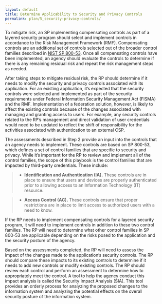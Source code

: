 ```yaml
---
layout: default
title: Determine Applicability to Security and Privacy Controls
permalink: plan/5_security-privacy-controls/
---
```



To mitigate risk, an SP implementing compensating controls as part of a layered security program should select and implement controls in accordance to the Risk Management Framework (RMF). Compensating controls are an additional set of controls selected out of the broader control families described in <a href="http://nvlpubs.nist.gov/nistpubs/SpecialPublications/NIST.SP.800-53r4.pdf" target="_blank">  NIST SP 800-53</a>. Once all compensating controls have been implemented, an agency should evaluate the controls to determine if there is any remaining residual risk and repeat the risk management steps as needed. 

After taking steps to mitigate residual risk, the RP should determine if it needs to modify the security and privacy controls associated with its application. For an existing application, it’s expected that the security controls were selected and implemented as part of the security requirements under Federal Information Security Management Act (FISMA) and the RMF. Implementation of a federation solution, however, is likely to affect the existing controls because of the changes associated with managing and granting access to users. For example, any security controls related to the RP’s management and direct validation of user credentials would need to be updated to reflect the shift of responsibility for the activities associated with authentication to an external CSP.

The assessments described in Step 2 provide an input into the controls that an agency needs to implement. These controls are based on SP 800-53, which defines a set of control families that are specific to security and privacy. While it’s important for the RP to review and implement all of the control families, the scope of this playbook is the control families that are impacted by third-party credentials. These include:

> * **Identification and Authentication (IA).** These controls are in place to ensure that users and devices are properly authenticated prior to allowing access to an Information Technology (IT) resource. 

> * **Access Control (AC).** These controls ensure that proper restrictions are in place to limit access to authorized users with a need to know. 

If the RP needs to implement compensating controls for a layered security program, it will need to implement controls in addition to these two control families. The RP will need to determine what other control families in SP 800-53 are applicable depending on the risks posed to the application and the security posture of the agency.

Based on the assessments completed, the RP will need to assess the impact of the changes made to the application’s security controls. The RP should compare these impacts to its existing controls to determine if it needs to add new controls or modify existing controls. The RP should review each control and perform an assessment to determine how to appropriately meet the control. A tool to help the agency conduct this impact analysis is called the Security Impact Analysis (SIA). This tool provides an orderly process for analyzing the proposed changes to the information system and analyzing the potential effects on the overall security posture of the information system.





































